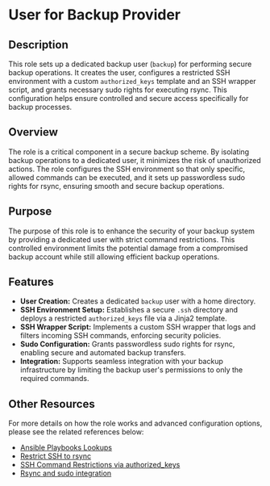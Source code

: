 # User for Backup Provider 

## Description

This role sets up a dedicated backup user (`backup`) for performing secure backup operations. It creates the user, configures a restricted SSH environment with a custom `authorized_keys` template and an SSH wrapper script, and grants necessary sudo rights for executing rsync. This configuration helps ensure controlled and secure access specifically for backup processes.

## Overview

The role is a critical component in a secure backup scheme. By isolating backup operations to a dedicated user, it minimizes the risk of unauthorized actions. The role configures the SSH environment so that only specific, allowed commands can be executed, and it sets up passwordless sudo rights for rsync, ensuring smooth and secure backup operations.

## Purpose

The purpose of this role is to enhance the security of your backup system by providing a dedicated user with strict command restrictions. This controlled environment limits the potential damage from a compromised backup account while still allowing efficient backup operations.

## Features

- **User Creation:** Creates a dedicated `backup` user with a home directory.
- **SSH Environment Setup:** Establishes a secure `.ssh` directory and deploys a restricted `authorized_keys` file via a Jinja2 template.
- **SSH Wrapper Script:** Implements a custom SSH wrapper that logs and filters incoming SSH commands, enforcing security policies.
- **Sudo Configuration:** Grants passwordless sudo rights for rsync, enabling secure and automated backup transfers.
- **Integration:** Supports seamless integration with your backup infrastructure by limiting the backup user's permissions to only the required commands.

## Other Resources

For more details on how the role works and advanced configuration options, please see the related references below:
- [Ansible Playbooks Lookups](https://docs.ansible.com/ansible/latest/user_guide/playbooks_lookups.html#id3)
- [Restrict SSH to rsync](http://gergap.de/restrict-ssh-to-rsync.html)
- [SSH Command Restrictions via authorized_keys](https://www.thomas-krenn.com/de/wiki/Ausf%C3%BChrbare_SSH-Kommandos_per_authorized_keys_einschr%C3%A4nken)
- [Rsync and sudo integration](https://askubuntu.com/questions/719439/using-rsync-with-sudo-on-the-destination-machine)

